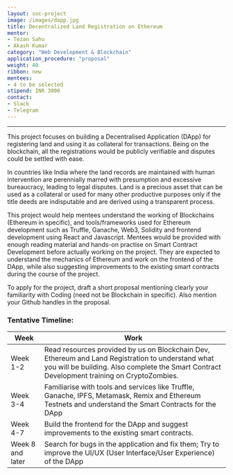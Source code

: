 ```yaml
---
layout: soc-project
image: /images/dapp.jpg
title: Decentralized Land Registration on Ethereum
mentor: 
- Tezan Sahu
- Akash Kumar 
category: "Web Development & Blockchain"
application_procedure: "proposal"
weight: 40
ribbon: new
mentees: 
- 4 to be selected
stipend: INR 3000
contact: 
- Slack
- Telegram 
---
```


---

This project focuses on building a Decentralised Application (DApp) for registering land and using it as collateral for transactions. Being on the blockchain, all the registrations would be publicly verifiable and disputes could be settled with ease.

<!--break-->

In countries like India where the land records are maintained with human intervention are perennially marred with presumption and excessive bureaucracy,  leading to legal disputes. Land is a precious asset that can be used as a collateral or used for many other productive purposes only if the title deeds are indisputable and are derived using a transparent process. 

<!--break-->

This project would help mentees understand the working of Blockchains (Ethereum in specific), and tools/frameworks used for Ethereum development such as Truffle, Ganache, Web3, Solidity and frontend development using React and Javascript. Mentees would be provided with enough reading material and hands-on practise on Smart Contract Development before actually working on  the project. They are expected to understand the mechanics of Ethereum and work on the frontend of the DApp, while also suggesting improvements to the existing smart contracts during the course of the project.

<!--break-->

To apply for the project, draft a short proposal mentioning clearly your familiarity with Coding (need not be Blockchain in specific). Also mention your Github handles in the proposal.

<!--break-->

### Tentative Timeline:

|Week | Work |
|--- | --- |
| Week 1-2 | Read resources provided by us on Blockchain Dev, Ethereum and Land Registration to understand what you will be building. Also complete the Smart Contract Development training on CryptoZombies. |
| Week 3-4 | Familiarise with tools and services like Truffle, Ganache, IPFS, Metamask, Remix and Ethereum Testnets and understand the Smart Contracts for the DApp |
| Week 4-7 | Build the frontend for the DApp and suggest improvements to the existing smart contracts. |
| Week 8 and later | Search for bugs in the application and fix them; Try to improve the UI/UX (User Interface/User Experience) of the DApp |

<!--break-->